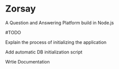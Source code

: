# Zorsay
A Question and Answering Platform build in Node.js

#TODO

Explain the process of initializing the application

Add automatic DB initialization script

Wrtie Documentation
